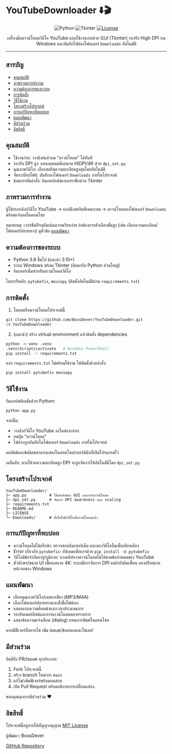 # YouTubeDownloader ⬇️🎬

<div align="center">

<img alt="Python" src="https://img.shields.io/badge/Python-3.8+-blue.svg">
<img alt="Tkinter" src="https://img.shields.io/badge/GUI-Tkinter-green.svg">
<a href="LICENSE"><img alt="License" src="https://img.shields.io/badge/License-MIT-yellow.svg"></a>

เครื่องมือดาวน์โหลดวิดีโอ YouTube แบบใช้งานง่ายด้วย GUI (Tkinter) รองรับ High DPI บน Windows และบันทึกไฟล์ลงโฟลเดอร์ `Downloads` อัตโนมัติ

</div>

---

## สารบัญ
- [คุณสมบัติ](#คุณสมบัติ)
- [ภาพรวมการทำงาน](#ภาพรวมการทำงาน)
- [ความต้องการของระบบ](#ความต้องการของระบบ)
- [การติดตั้ง](#การติดตั้ง)
- [วิธีใช้งาน](#วิธีใช้งาน)
- [โครงสร้างโปรเจกต์](#โครงสร้างโปรเจกต์)
- [การแก้ปัญหาที่พบบ่อย](#การแก้ปัญหาที่พบบ่อย)
- [แผนพัฒนา](#แผนพัฒนา)
- [มีส่วนร่วม](#มีส่วนร่วม)
- [ลิขสิทธิ์](#ลิขสิทธิ์)

## คุณสมบัติ
- ใช้งานง่าย: วางลิงก์แล้วกด “ดาวน์โหลด” ได้ทันที
- รองรับ DPI สูง: แสดงผลคมชัดบนจอ HiDPI/4K ด้วย `dpi_set.py`
- คุณภาพวิดีโอ: เลือกสตรีมความละเอียดสูงสุดโดยอัตโนมัติ
- จัดระเบียบไฟล์: บันทึกลงโฟลเดอร์ `Downloads` ภายในโปรเจกต์
- ข้ามบรรทัดคำสั่ง: อินเทอร์เฟซแบบกราฟิกด้วย Tkinter

## ภาพรวมการทำงาน
ผู้ใช้กรอกลิงก์วิดีโอ YouTube → แอปดึงสตรีมที่เหมาะสม → ดาวน์โหลดลงโฟลเดอร์ `Downloads` พร้อมแจ้งผลในคอนโซล

หมายเหตุ: เวอร์ชันปัจจุบันเน้นความเรียบง่าย ถ้าต้องการตัวเลือกขั้นสูง (เช่น เลือกความละเอียด/โฟลเดอร์ปลายทาง) ดูหัวข้อ [แผนพัฒนา](#แผนพัฒนา)

## ความต้องการของระบบ
- Python 3.8 ขึ้นไป (แนะนำ 3.10+)
- ระบบ Windows พร้อม Tkinter (ติดมากับ Python ส่วนใหญ่)
- อินเทอร์เน็ตสำหรับดาวน์โหลดวิดีโอ

ไลบรารีหลัก: `pytubefix`, `moviepy` (ติดตั้งอัตโนมัติผ่าน `requirements.txt`)

## การติดตั้ง
1) โคลนหรือดาวน์โหลดโปรเจกต์นี้
```bash
git clone https://github.com/BossDever/YouTubeDownloader.git
cd YouTubeDownloader
```

2) (แนะนำ) สร้าง virtual environment แล้วติดตั้ง dependencies
```bash
python -m venv .venv
.venv\Scripts\activate   # Windows PowerShell
pip install -r requirements.txt
```

หาก `requirements.txt` ไม่พร้อมใช้งาน ให้ติดตั้งด้วยคำสั่ง:
```bash
pip install pytubefix moviepy
```

## วิธีใช้งาน
รันแอปพลิเคชันด้วย Python:
```bash
python app.py
```
จากนั้น:
- วางลิงก์วิดีโอ YouTube ลงในช่องกรอก
- กดปุ่ม “ดาวน์โหลด”
- ไฟล์จะถูกบันทึกในโฟลเดอร์ `Downloads` ภายในโปรเจกต์

ผลลัพธ์และข้อผิดพลาดจะแสดงในคอนโซล/เทอร์มินัลที่เปิดโปรแกรมไว้

เคล็ดลับ: หากใช้จอความละเอียดสูง DPI จะถูกจัดการให้อัตโนมัติโดย `dpi_set.py`

## โครงสร้างโปรเจกต์
```
YouTubeDownloader/
├─ app.py          # โค้ดหลักของ GUI และการดาวน์โหลด
├─ dpi_set.py      # จัดการ DPI awareness และ scaling
├─ requirements.txt
├─ README.md
├─ LICENSE
└─ Downloads/      # ที่เก็บไฟล์วิดีโอที่ดาวน์โหลดแล้ว
```

## การแก้ปัญหาที่พบบ่อย
- ดาวน์โหลดไม่ได้หรือช้า: ตรวจสอบอินเทอร์เน็ต และลองวิดีโออื่นเพื่อเทียบเคียง
- Error เกี่ยวกับ `pytubefix`: อัปเดตแพ็กเกจด้วย `pip install -U pytubefix`
- วิดีโอมีข้อจำกัดอายุ/ภูมิภาค: บางคลิปอาจดาวน์โหลดไม่ได้ตามข้อกำหนดของ YouTube
- ตัวอักษร/ขนาด UI เพี้ยนบนจอ 4K: ระบบมีการจัดการ DPI แต่ถ้ายังผิดเพี้ยน ลองปรับสเกลหน้าจอของ Windows

## แผนพัฒนา
- เลือกคุณภาพวิดีโอ/เฉพาะเสียง (MP3/M4A)
- เลือกโฟลเดอร์ปลายทางและตั้งชื่อไฟล์เอง
- แสดงแถบความคืบหน้าและเวลาประมาณการ
- รองรับเพลย์ลิสต์และการดาวน์โหลดหลายรายการ
- แสดงข้อความแจ้งเตือน (dialog) แทนการพิมพ์ในคอนโซล

หากมีฟีเจอร์ที่อยากได้ เพิ่ม issue/ข้อเสนอแนะได้เลย!

## มีส่วนร่วม
ยินดีรับ PR/Issue ทุกประเภท:
1. Fork โปรเจกต์นี้
2. สร้าง branch ใหม่จาก `main`
3. แก้ไข/เพิ่มฟีเจอร์พร้อมทดสอบ
4. เปิด Pull Request พร้อมอธิบายการเปลี่ยนแปลง

ขอบคุณทุกการมีส่วนร่วม ❤️

## ลิขสิทธิ์
โปรเจกต์นี้อยู่ภายใต้สัญญาอนุญาต [MIT License](LICENSE)

ผู้พัฒนา: BossDever

[GitHub Repository](https://github.com/BossDever/YouTubeDownloader.git)
